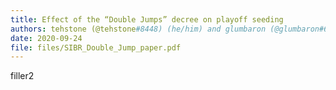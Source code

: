 ```yaml
---
title: Effect of the “Double Jumps” decree on playoff seeding
authors: tehstone (@tehstone#8448) (he/him) and glumbaron (@glumbaron#6398) (he/him)
date: 2020-09-24
file: files/SIBR_Double_Jump_paper.pdf
---
```

filler2